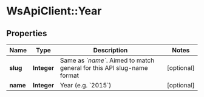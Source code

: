 # WsApiClient::Year

## Properties
Name | Type | Description | Notes
------------ | ------------- | ------------- | -------------
**slug** | **Integer** | Same as *&#x60;name&#x60;*. Aimed to match general for this API slug-name format | [optional] 
**name** | **Integer** | Year (e.g. &#x60;2015&#x60;) | [optional] 


